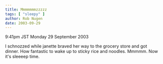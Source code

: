 ```yaml
---
title: Mmmmmmmzzzzz
tags: [ "sleepy" ]
author: Rob Nugen
date: 2003-09-29
---
```


<p class=date>9:41pm JST Monday 29 September 2003</p>

<p>I schnozzed while janette braved her way to the grocery store and
got dinner.  How fantastic to wake up to sticky rice and noodles.
Mmmmm.  Now it's sleeeep time.</p>
